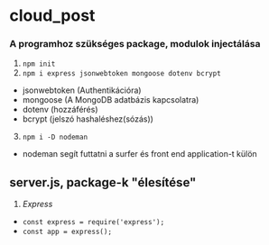 # cloud_post

### A programhoz szükséges package, modulok injectálása
1. `npm init`
2. `npm i express jsonwebtoken mongoose dotenv bcrypt`
- jsonwebtoken (Authentikációra)
- mongoose (A MongoDB adatbázis kapcsolatra)
- dotenv (hozzáférés)
- bcrypt (jelszó hashaléshez(sózás))
3. `npm i -D nodeman` 
- nodeman segít futtatni a surfer és front end application-t külön

## server.js, package-k "élesítése"
1. *Express*
- `const express = require('express');`
- `const app = express();`
